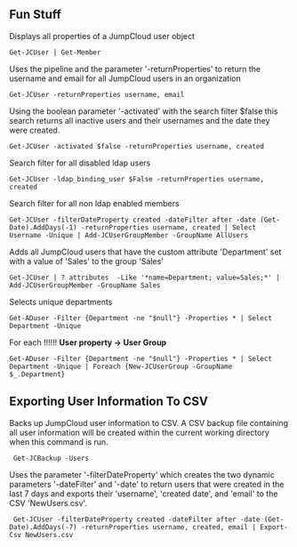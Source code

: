## Fun Stuff

Displays all properties of a JumpCloud user object
   
    Get-JCUser | Get-Member

Uses the pipeline and the parameter '-returnProperties' to return the username and email for all JumpCloud users in an organization
    
    Get-JCUser -returnProperties username, email 

Using the boolean parameter '-activated' with the search filter $false this search returns all inactive users and their usernames and the date they were created.
    
    Get-JCUser -activated $false -returnProperties username, created

Search filter for all disabled ldap users
    
    Get-JCUser -ldap_binding_user $False -returnProperties username, created
Search filter for all non ldap enabled members

    Get-JCUser -filterDateProperty created -dateFilter after -date (Get-Date).AddDays(-1) -returnProperties username, created | Select Username -Unique | Add-JCUserGroupMember -GroupName AllUsers

Adds all JumpCloud users that have the custom attribute 'Department' set with a value of 'Sales' to the group 'Sales'
    
    Get-JCUser | ? attributes  -Like '*name=Department; value=Sales;*' | Add-JCUserGroupMember -GroupName Sales
    
   
Selects unique departments
    
    Get-ADuser -Filter {Department -ne "$null"} -Properties * | Select Department -Unique
    
   For each !!!!!!
   **User property -> User Group**
   
    Get-ADuser -Filter {Department -ne "$null"} -Properties * | Select Department -Unique | Foreach {New-JCUserGroup -GroupName $_.Department}
    
  ## Exporting User Information To CSV

 Backs up JumpCloud user information to CSV. A CSV backup file containing all user information will be created within the current working directory when this command is run.
     
     Get-JCBackup -Users


 Uses the parameter '-filterDateProperty' which creates the two dynamic parameters '-dateFilter' and '-date' to return users that were created in the last 7 days and exports their 'username', 'created date', and 'email' to the CSV 'NewUsers.csv'.
     
     Get-JCUser -filterDateProperty created -dateFilter after -date (Get-Date).AddDays(-7) -returnProperties username, created, email | Export-Csv NewUsers.csv
     


